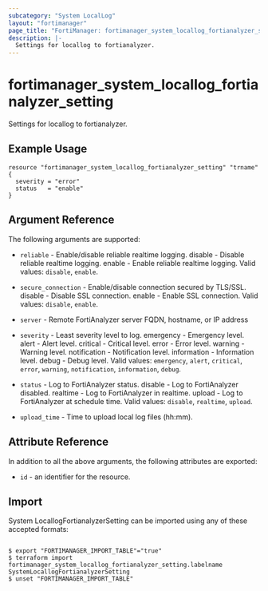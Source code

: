 ```yaml
---
subcategory: "System LocalLog"
layout: "fortimanager"
page_title: "FortiManager: fortimanager_system_locallog_fortianalyzer_setting"
description: |-
  Settings for locallog to fortianalyzer.
---
```


# fortimanager_system_locallog_fortianalyzer_setting
Settings for locallog to fortianalyzer.

## Example Usage

```hcl
resource "fortimanager_system_locallog_fortianalyzer_setting" "trname" {
  severity = "error"
  status   = "enable"
}
```

## Argument Reference


The following arguments are supported:


* `reliable` - Enable/disable reliable realtime logging. disable - Disable reliable realtime logging. enable - Enable reliable realtime logging. Valid values: `disable`, `enable`.

* `secure_connection` - Enable/disable connection secured by TLS/SSL. disable - Disable SSL connection. enable - Enable SSL connection. Valid values: `disable`, `enable`.

* `server` - Remote FortiAnalyzer server FQDN, hostname, or IP address
* `severity` - Least severity level to log. emergency - Emergency level. alert - Alert level. critical - Critical level. error - Error level. warning - Warning level. notification - Notification level. information - Information level. debug - Debug level. Valid values: `emergency`, `alert`, `critical`, `error`, `warning`, `notification`, `information`, `debug`.

* `status` - Log to FortiAnalyzer status. disable - Log to FortiAnalyzer disabled. realtime - Log to FortiAnalyzer in realtime. upload - Log to FortiAnalyzer at schedule time. Valid values: `disable`, `realtime`, `upload`.

* `upload_time` - Time to upload local log files (hh:mm).


## Attribute Reference

In addition to all the above arguments, the following attributes are exported:
* `id` - an identifier for the resource.

## Import

System LocallogFortianalyzerSetting can be imported using any of these accepted formats:
```

$ export "FORTIMANAGER_IMPORT_TABLE"="true"
$ terraform import fortimanager_system_locallog_fortianalyzer_setting.labelname SystemLocallogFortianalyzerSetting
$ unset "FORTIMANAGER_IMPORT_TABLE"
```


